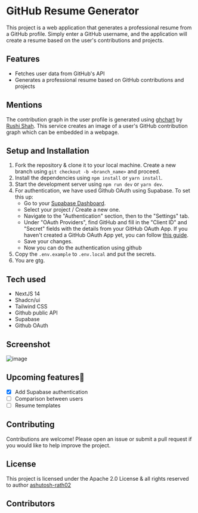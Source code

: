 # GitHub Resume Generator

This project is a web application that generates a professional resume from a GitHub profile. Simply enter a GitHub username, and the application will create a resume based on the user's contributions and projects.

## Features

- Fetches user data from GitHub's API
- Generates a professional resume based on GitHub contributions and projects

## Mentions

The contribution graph in the user profile is generated using [ghchart](https://ghchart.rshah.org/) by [Rushi Shah](https://github.com/2016rshah). This service creates an image of a user's GitHub contribution graph which can be embedded in a webpage.

## Setup and Installation

1. Fork the repository & clone it to your local machine. Create a new branch using `git checkout -b <branch_name>` and proceed.
2. Install the dependencies using `npm install` or `yarn install`.
3. Start the development server using `npm run dev` or `yarn dev`.
4. For authentication, we have used Github OAuth using Supabase. To set this up:
   - Go to your [Supabase Dashboard](https://supabase.io/dashboard).
   - Select your project / Create a new one.
   - Navigate to the "Authentication" section, then to the "Settings" tab.
   - Under "OAuth Providers", find GitHub and fill in the "Client ID" and "Secret" fields with the details from your GitHub OAuth App. If you haven't created a GitHub OAuth App yet, you can follow [this guide](https://docs.github.com/en/developers/apps/building-oauth-apps/creating-an-oauth-app).
   - Save your changes.
   - Now you can do the authentication using github
5. Copy the `.env.example` to `.env.local` and put the secrets.
6. You are gtg.

## Tech used

- NextJS 14
- Shadcn/ui
- Tailwind CSS
- Github public API
- Supabase
- Github OAuth

## Screenshot

![image](https://github.com/ashutosh-rath02/git-re/assets/85403534/13ae316c-2254-4da3-b07f-8b55924a9b98)

## Upcoming features🎉

- [x] Add Supabase authentication
- [ ] Comparison between users
- [ ] Resume templates

## Contributing

Contributions are welcome! Please open an issue or submit a pull request if you would like to help improve the project.

## License

This project is licensed under the Apache 2.0 License & all rights reserved to author [ashutosh-rath02](https://github.com/ashutosh-rath02)

## Contributors

<!-- ALL-CONTRIBUTORS-LIST:START - Do not remove or modify this section -->
<!-- prettier-ignore-start -->
<!-- markdownlint-disable -->

<!-- markdownlint-restore -->
<!-- prettier-ignore-end -->

<!-- ALL-CONTRIBUTORS-LIST:END -->
